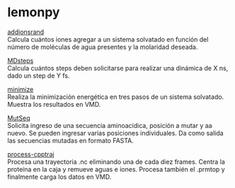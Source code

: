 # lemonpy

[addionsrand](addionsrand.py)  
Calcula cuántos iones agregar a un sistema solvatado en función del número de moléculas de agua presentes y la molaridad deseada.  

[MDsteps](MDsteps.py)  
Calcula cuántos steps deben solicitarse para realizar una dinámica de X ns, dado un step de Y fs.

[minimize](minimize.sh)  
Realiza la minimización energética en tres pasos de un sistema solvatado. Muestra los resultados en VMD.

[MutSeq](MutSeq.py)  
Solicita ingreso de una secuencia aminoacídica, posición a mutar y aa nuevo. Se pueden ingresar varias posiciones individuales. Da como salida las secuencias mutadas en formato FASTA.  

[process-cpptraj](process-cpptraj.sh)  
Procesa una trayectoria .nc eliminando una de cada diez frames. Centra la proteína en la caja y remueve aguas e iones. Procesa también el .prmtop y finalmente carga los datos en VMD.
